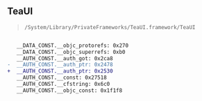 ## TeaUI

> `/System/Library/PrivateFrameworks/TeaUI.framework/TeaUI`

```diff

   __DATA_CONST.__objc_protorefs: 0x270
   __DATA_CONST.__objc_superrefs: 0xb0
   __AUTH_CONST.__auth_got: 0x2ca8
-  __AUTH_CONST.__auth_ptr: 0x2478
+  __AUTH_CONST.__auth_ptr: 0x2530
   __AUTH_CONST.__const: 0x27518
   __AUTH_CONST.__cfstring: 0x6c0
   __AUTH_CONST.__objc_const: 0x1f1f8

```
